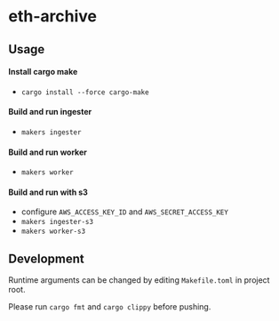 # eth-archive

## Usage

#### Install cargo make

- `cargo install --force cargo-make`

#### Build and run ingester

- `makers ingester`

#### Build and run worker

- `makers worker`

#### Build and run with s3

- configure `AWS_ACCESS_KEY_ID` and `AWS_SECRET_ACCESS_KEY`
- `makers ingester-s3`
- `makers worker-s3`

## Development

Runtime arguments can be changed by editing `Makefile.toml` in project root.

Please run `cargo fmt` and `cargo clippy` before pushing.
